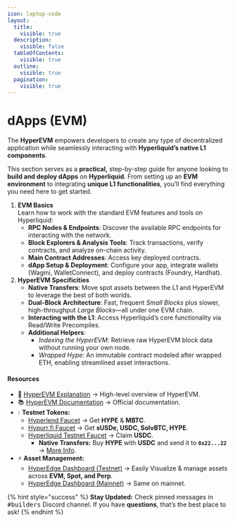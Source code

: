 ```yaml
---
icon: laptop-code
layout:
  title:
    visible: true
  description:
    visible: false
  tableOfContents:
    visible: true
  outline:
    visible: true
  pagination:
    visible: true
---
```


# dApps (EVM)

The **HyperEVM** empowers developers to create any type of decentralized application while seamlessly interacting with **Hyperliquid’s native L1 components**.

This section serves as a **practical,** step-by-step guide for anyone looking to **build and deploy dApps** on **Hyperliquid**. From setting up an **EVM environment** to integrating **unique L1 functionalities**, you’ll find everything you need here to get started.

1. **EVM Basics**\
   Learn how to work with the standard EVM features and tools on Hyperliquid:
   * **RPC Nodes & Endpoints**: Discover the available RPC endpoints for interacting with the network.
   * **Block Explorers & Analysis Tools**: Track transactions, verify contracts, and analyze on-chain activity.
   * **Main Contract Addresses**: Access key deployed contracts.
   * **dApp Setup & Deployment**: Configure your app, integrate wallets (Wagmi, WalletConnect), and deploy contracts (Foundry, Hardhat).
2. **HyperEVM Specificities**
   * **Native Transfers**: Move spot assets between the L1 and HyperEVM to leverage the best of both worlds.
   * **Dual-Block Architecture**: Fast, frequent _Small Blocks_ plus slower, high-throughput _Large Blocks_—all under one EVM chain.
   * **Interacting with the L1**: Access Hyperliquid’s core functionality via Read/Write Precompiles.
   * **Additional Helpers**:
     * _Indexing the HyperEVM_: Retrieve raw HyperEVM block data without running your own node.
     * _Wrapped Hype_: An immutable contract modeled after wrapped ETH, enabling streamlined asset interactions.

#### **Resources**

* 📖 [HyperEVM Explanation](../../../technology-breakdown/hyperevm.md) → High-level overview of HyperEVM.
* 📚 [HyperEVM Documentation](https://hyperliquid.gitbook.io/hyperliquid-docs/for-developers/evm) → Official documentation.
* 💧 **Testnet Tokens:**
  * [Hyperlend Faucet](https://testnet.hyperlend.finance/dashboard) → Get **HYPE** & **MBTC**.
  * [Hypurr.fi Faucet](https://app.hypurr.fi/faucet) → Get **sUSDe, USDC, SolvBTC, HYPE**.
  * [Hyperliquid Testnet Faucet](https://hyperliquid.gitbook.io/hyperliquid-docs/onboarding/testnet-faucet) → Claim **USDC**.
    * **Native Transfers:** Buy **HYPE** with **USDC** and send it to **`0x22...22`** → [More Info](hyperevm-specificities.md#id-1.-native-transfers).
* ⚡ **Asset Management:**
  * [HyperEdge Dashboard (Testnet)](https://hyperedge-testnet.vercel.app) → Easily Visualize & manage assets across **EVM, Spot, and Perp**.
  * [HyperEdge Dashboard (Mainnet)](https://app.hyperedge.finance) → Same on mainnet.

{% hint style="success" %}
**Stay Updated:** Check pinned messages in <kbd>#builders</kbd> Discord channel. If you have **questions**, that’s the best place to ask!
{% endhint %}
